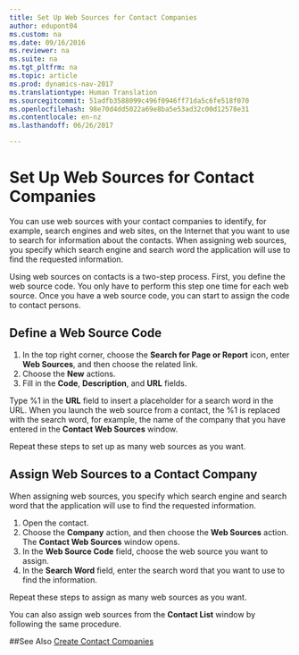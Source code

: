 ```yaml
---
title: Set Up Web Sources for Contact Companies
author: edupont04
ms.custom: na
ms.date: 09/16/2016
ms.reviewer: na
ms.suite: na
ms.tgt_pltfrm: na
ms.topic: article
ms.prod: dynamics-nav-2017
ms.translationtype: Human Translation
ms.sourcegitcommit: 51adfb3588099c496f0946ff71da5c6fe518f070
ms.openlocfilehash: 98e70d4dd5022a69e8ba5e53ad32c00d12578e31
ms.contentlocale: en-nz
ms.lasthandoff: 06/26/2017

---
```

# <a name="set-up-web-sources-for-contact-companies"></a>Set Up Web Sources for Contact Companies
You can use web sources with your contact companies to identify, for example, search engines and web sites, on the Internet that you want to use to search for information about the contacts. When assigning web sources, you specify which search engine and search word the application will use to find the requested information.

Using web sources on contacts is a two-step process. First, you define the web source code. You only have to perform this step one time for each web source. Once you have a web source code, you can start to assign the code to contact persons.

## <a name="define-a-web-source-code"></a>Define a Web Source Code
1. In the top right corner, choose the **Search for Page or Report** icon, enter **Web Sources**, and then choose the related link.
2. Choose the **New** actions.
3. Fill in the **Code**, **Description**, and **URL** fields.

  Type %1 in the **URL** field to insert a placeholder for a search word in the URL. When you launch the web source from a contact, the %1 is replaced with the search word, for example, the name of the company that you have entered in the **Contact Web Sources** window.

Repeat these steps to set up as many web sources as you want.

## <a name="assign-web-sources-to-a-contact-company"></a>Assign Web Sources to a Contact Company
When assigning web sources, you specify which search engine and search word that the application will use to find the requested information.

1. Open the contact.
2. Choose the **Company** action, and then choose the **Web Sources** action. The **Contact Web Sources** window opens.
3. In the **Web Source Code** field, choose the web source you want to assign.
4. In the **Search Word** field, enter the search word that you want to use to find the information.

Repeat these steps to assign as many web sources as you want.

You can also assign web sources from the **Contact List** window by following the same procedure.

##<a name="see-also"></a>See Also
[Create Contact Companies](marketing-create-contact-companies.md)

